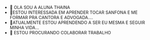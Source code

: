 - 👋 OLA SOU A ALUNA THAINA
- 👀ESTOU INTERESSADA EM APRENDER TOCAR SANFONA E ME FORMAR PRA CANTORA E ADVOGADA....
- 🌱ATUALMENTE ESTOU APRENDENDO A SER EU MESMA E SEGUIR MINHA VIDA...  
- 💞 ESTOU PROCURANDO COLABORAR  TRABALHO
